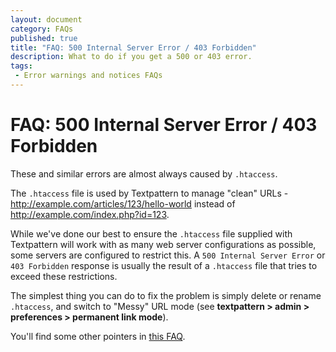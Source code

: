 ```yaml
---
layout: document
category: FAQs
published: true
title: "FAQ: 500 Internal Server Error / 403 Forbidden"
description: What to do if you get a 500 or 403 error.
tags:
 - Error warnings and notices FAQs
---
```


# FAQ: 500 Internal Server Error / 403 Forbidden

These and similar errors are almost always caused by `.htaccess`.

The `.htaccess` file is used by Textpattern to manage "clean" URLs - http://example.com/articles/123/hello-world instead of http://example.com/index.php?id=123.

While we've done our best to ensure the `.htaccess` file supplied with Textpattern will work with as many web server configurations as possible, some servers are configured to restrict this.  A `500 Internal Server Error` or `403 Forbidden` response is usually the result of a `.htaccess` file that tries to exceed these restrictions.

The simplest thing you can do to fix the problem is simply delete or rename `.htaccess`, and switch to "Messy" URL mode (see **textpattern > admin > preferences > permanent link mode**).

You'll find some other pointers in [this FAQ](http://textpattern.com/faq/66/404-error-when-linking-to-article-pages).
